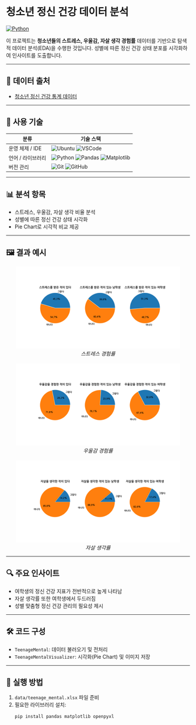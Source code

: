 # 청소년 정신 건강 데이터 분석

[![Python](https://img.shields.io/badge/Python-3.12.3-blue.svg)](https://www.python.org/)

이 프로젝트는 **청소년들의 스트레스, 우울감, 자살 생각 경험률** 데이터를 기반으로 탐색적 데이터 분석(EDA)을 수행한 것입니다. 성별에 따른 정신 건강 상태 분포를 시각화하여 인사이트를 도출합니다.

---

## 📁 데이터 출처

- [청소년 정신 건강 통계 데이터](https://data.seoul.go.kr/dataList/10956/S/2/datasetView.do)

---

## 🔧 사용 기술

| 분류 | 기술 스택 |
|------|-----------|
| 운영 체제 / IDE | ![Ubuntu](https://img.shields.io/badge/Ubuntu-E95420?style=flat-square&logo=Ubuntu&logoColor=white) ![VSCode](https://img.shields.io/badge/VSCode-007ACC?style=flat-square&logo=Visual-Studio-Code&logoColor=white) |
| 언어 / 라이브러리 | ![Python](https://img.shields.io/badge/Python-3776AB?style=flat-square&logo=Python&logoColor=white) ![Pandas](https://img.shields.io/badge/Pandas-150458?style=flat-square&logo=Pandas&logoColor=white) ![Matplotlib](https://img.shields.io/badge/Matplotlib-11557c?style=flat-square&logo=Matplotlib&logoColor=white) |
| 버전 관리 | ![Git](https://img.shields.io/badge/Git-F05032?style=flat-square&logo=Git&logoColor=white) ![GitHub](https://img.shields.io/badge/GitHub-181717?style=flat-square&logo=GitHub&logoColor=white) |

---

## 📊 분석 항목

- 스트레스, 우울감, 자살 생각 비율 분석
- 성별에 따른 정신 건강 상태 시각화
- Pie Chart로 시각적 비교 제공

---

## 🖼️ 결과 예시

<div align="center">
  <img src="images/stress.png" width="450"/><br/>
  <em>스트레스 경험률</em><br/><br/>
  <img src="images/depression.png" width="450"/><br/>
  <em>우울감 경험률</em><br/><br/>
  <img src="images/suicide.png" width="450"/><br/>
  <em>자살 생각률</em>
</div>

---

## 🔍 주요 인사이트

- 여학생의 정신 건강 지표가 전반적으로 높게 나타남
- 자살 생각률 또한 여학생에서 두드러짐
- 성별 맞춤형 정신 건강 관리의 필요성 제시

---

## 🛠️ 코드 구성

- `TeenageMental`: 데이터 불러오기 및 전처리
- `TeenageMentalVisualizer`: 시각화(Pie Chart) 및 이미지 저장

---

## 🚀 실행 방법

1. `data/teenage_mental.xlsx` 파일 준비
2. 필요한 라이브러리 설치:
   ```bash
   pip install pandas matplotlib openpyxl
